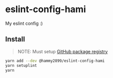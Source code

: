 # eslint-config-hami

My eslint config :)


## Install
> NOTE: Must setup [GitHub package registry](https://docs.github.com/en/packages/working-with-a-github-packages-registry/working-with-the-npm-registry)

```bash
yarn add --dev @hammy2899/eslint-config-hami
yarn setuplint
yarn
```
